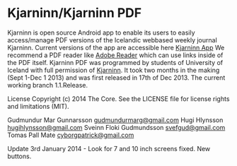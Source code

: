Kjarninn/Kjarninn PDF
=====================

Kjarninn is open source Android app to enable its users to easily access/manage PDF versions of the 
Icelandic webbased weekly journal Kjarninn. 
Current versions of the app are accessible here [Kjarninn App](kjarninn.com)
We recommend a PDF reader like [Adobe Reader](https://play.google.com/store/apps/details?id=com.adobe.reader) which can use links inside of the PDF itself.
Kjarninn PDF was programmed by students of University of Iceland with full permission of [Kjarninn](kjarninn.is).
It took two months in the making (Sept 1-Dec 1 2013) and was first released in 17th of Dec 2013.
The current working branch 1.1.Release. 

License
Copyright (c) 2014 The Core. See the LICENSE file for license rights and limitations (MIT).


Gudmundur Mar Gunnarsson [gudmundurmarg@gmail.com](mailto:gudmundurmarg@gmail.com)
Hugi Hlynsson [hugihlynsson@gmail.com](mailto:hugihlynsson@gmail.com)
Sveinn Floki Gudmundsson [svefgud@gmail.com](mailto:svefgud@gmail.com)
Tomas Pall Mate [cyborgpatrick@gmail.com](mailto:cyborgpatrick@gmail.com)


Update 3rd January 2014 - Look for 7 and 10 inch screens fixed. New buttons.
